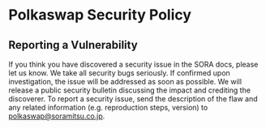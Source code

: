 # Polkaswap Security Policy
## Reporting a Vulnerability
If you think you have discovered a security issue in the SORA docs, please let us know. 
We take all security bugs seriously. If confirmed upon investigation, the issue will be addressed as soon as possible. We will release a public security bulletin discussing the impact and crediting the discoverer. 
To report a security issue, send the description of the flaw and any related information (e.g. reproduction steps, version) to [polkaswap@soramitsu.co.jp](mailto:polkaswap@soramitsu.co.jp).
